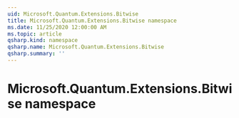 ```yaml
---
uid: Microsoft.Quantum.Extensions.Bitwise
title: Microsoft.Quantum.Extensions.Bitwise namespace
ms.date: 11/25/2020 12:00:00 AM
ms.topic: article
qsharp.kind: namespace
qsharp.name: Microsoft.Quantum.Extensions.Bitwise
qsharp.summary: ''
---
```


# Microsoft.Quantum.Extensions.Bitwise namespace



